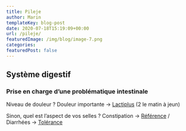 ```yaml
---
title: Pileje
author: Marin
templateKey: blog-post
date: 2020-07-18T15:19:09+00:00
url: /pileje/
featuredImage: /img/blog/image-7.png
categories:
featuredPost: false
---
```


## **Système digestif**

### **Prise en charge d’une problématique intestinale**

Niveau de douleur ? Douleur importante → [Lactiplus][1] (2 le matin à jeun)

Sinon, quel est l’aspect de vos selles ? Constipation → [Référence][2] / Diarrhées → [Tolérance][3]

[1]: https://pharmacie.marionetmarin.fr/produit/lactiplus/
[2]: https://pharmacie.marionetmarin.fr/produit/lactibiane-reference/
[3]: https://pharmacie.marionetmarin.fr/produit/lactibiane-tolerance/
